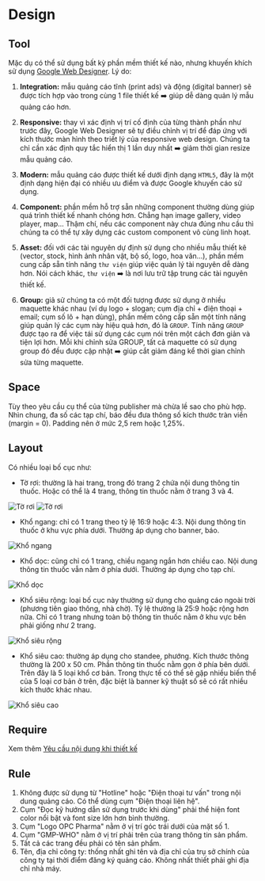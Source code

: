 # Design
## Tool
Mặc dụ có thể sử dụng bất kỳ phần mềm thiết kế nào, nhưng khuyến khích sử dụng [Google Web Designer](https://webdesigner.withgoogle.com/). Lý do:
1. **Integration:** mẫu quảng cáo tĩnh (print ads) và động (digital banner) sẽ được tích hợp vào trong cùng 1 file thiết kế :arrow_right: giúp dễ dàng quản lý mẫu quảng cáo hơn.
2. **Responsive:** thay vì xác định vị trí cố định của từng thành phần như trước đây, Google Web Designer sẽ tự điều chỉnh vị trí để đáp ứng với kích thước màn hình theo triết lý của responsive web design. Chúng ta chỉ cần xác định quy tắc hiển thị 1 lần duy nhất :arrow_right: giảm thời gian resize mẫu quảng cáo.
3. **Modern:** mẫu quảng cáo được thiết kế dưới định dạng `HTML5`, đây là một định dạng hiện đại có nhiều ưu điểm và được Google khuyến cáo sử dụng.
4. **Component:** phần mềm hỗ trợ sẵn những component thường dùng giúp quá trình thiết kế nhanh chóng hơn. Chẳng hạn image gallery, video player, map... Thậm chí, nếu các component này chưa đúng nhu cầu thì chúng ta có thể tự xây dựng các custom component vô cùng linh hoạt.

5. **Asset:** đối với các tài nguyên dự định sử dụng cho nhiều mẫu thiết kê (vector, stock, hình ảnh nhân vật, bộ số, logo, hoa văn...), phần mềm cung cấp sẵn tính năng `thư viện` giúp việc quản lý tài nguyên dễ dàng hơn. Nói cách khác, `thư viện` :arrow_right: là nơi lưu trữ tập trung các tài nguyên thiết kế.
6. **Group:** giả sử chúng ta có một đối tượng được sử dụng ở nhiều maquette khác nhau (ví dụ logo + slogan; cụm địa chỉ + điện thoại + email; cụm số lô + hạn dùng), phần mềm công cấp sẵn một tính năng giúp quản lý các cụm này hiệu quả hơn, đó là `GROUP`. Tính năng `GROUP` được tạo ra để việc tái sử dụng các cụm nói trên một cách đơn giản và tiện lợi hơn. Mỗi khi chỉnh sửa GROUP, tất cả maquette có sử dụng group đó đều được cập nhật :arrow_right: giúp cắt giảm đáng kể thời gian chỉnh sửa từng maquette.

## Space
Tùy theo yêu cầu cụ thể của từng publisher mà chừa lề sao cho phù hợp. Nhìn chung, đa số các tạp chí, báo đều đưa thông số kích thước tràn viền (margin = 0). Padding nên ở mức 2,5 rem hoặc 1,25%.

## Layout
Có nhiều loại bố cục như:
- Tờ rơi: thường là hai trang, trong đó trang 2 chứa nội dung thông tin thuốc. Hoặc có thể là 4 trang, thông tin thuốc nằm ở trang 3 và 4.

![Tờ rơi](https://via.placeholder.com/120x210?text=Trang+1)
 ![Tờ rơi](https://via.placeholder.com/120x210?text=Trang+2)
 
- Khổ ngang: chỉ có 1 trang theo tỷ lệ 16:9 hoặc 4:3. Nội dung thông tin thuốc ở khu vực phía dưới. Thường áp dụng cho banner, báo.

![Khổ ngang](https://via.placeholder.com/300x180?text=Kho+ngang)

- Khổ dọc: cũng chỉ có 1 trang, chiều ngang ngắn hơn chiều cao. Nội dung thông tin thuốc vẫn nằm ở phía dưới. Thường áp dụng cho tạp chí.

![Khổ dọc](https://via.placeholder.com/120x160?text=Kho+doc)

- Khổ siêu rộng: loại bố cục này thường sử dụng cho quảng cáo ngoài trời (phương tiên giao thông, nhà chờ). Tỷ lệ thường là 25:9 hoặc rộng hơn nữa. Chỉ có 1 trang nhưng toàn bộ thông tin thuốc nằm ở khu vực bên phải giống như 2 trang.

![Khổ siêu rộng](https://via.placeholder.com/360x150?text=Kho+sieu+rong)

- Khổ siêu cao: thường áp dụng cho standee, phướng. Kích thước thông thường là 200 x 50 cm. Phần thông tin thuốc nằm gọn ở phía bên dưới.
Trên đây là 5 loại khổ cơ bản. Trong thực tế có thể sẽ gặp nhiều biến thể của 5 loại cơ bản ở trên, đặc biệt là banner kỹ thuật số sẽ có rất nhiều kích thước khác nhau.

![Khổ siêu cao](https://via.placeholder.com/120x360?text=Kho+sieu+cao)

## Require
Xem thêm [Yêu cầu nội dung khi thiết kế](../content-requirements.md#quang-cao-thuoc)
## Rule
1. Không được sử dụng từ "Hotline" hoặc "Điện thoại tư vấn" trong nội dung quảng cáo. Có thể dùng cụm "Điện thoại liên hệ".
2. Cụm "Đọc kỹ hướng dẫn sử dụng trước khi dùng" phải thể hiện font color nổi bật và font size lớn hơn bình thường.
3. Cụm "Logo OPC Pharma" nằm ở vị trí góc trái dưới của mặt số 1.
4. Cụm "GMP-WHO" nằm ở vị trí phải trên của trang thông tin sản phẩm.
5. Tất cả các trang đều phải có tên sản phẩm.
6. Tên, địa chỉ công ty: thống nhất ghi tên và địa chỉ của trụ sở chính của công ty tại thời điểm đăng ký quảng cáo. Không nhất thiết phải ghi địa chỉ nhà máy.